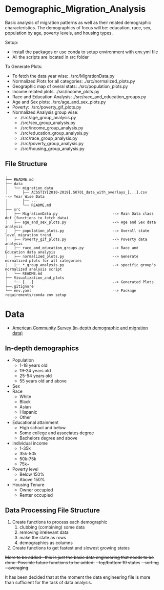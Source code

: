 # Demographic_Migration_Analysis
Basic analysis of migration patterns as well as their related demographic characteristics. The demographics of focus will be: education, race, sex, population by age, poverty levels, and housing types.

Setup: 
- Install the packages or use conda to setup environment with env.yml file 
- All the scripts are located in src folder 

To Generate Plots:
- To fetch the data year wise: ./src/MigrationData.py
- Normalized Plots for all categories: ./src/normalized_plots.py
- Geographic map of overal stats: ./src/population_plots.py
- Income related plots: ./src/income_plots.py 
- Race and Education Analysis: ./src/race_and_education_groups.py
- Age and Sex plots: ./src/age_and_sex_plots.py
- Poverty: ./src/poverty_gif_plots.py 
- Normalized Analysis group wise: 
  - ./src/age_group_analysis.py
  - ./src/sex_group_analysis.py
  - ./src/income_group_analysis.py
  - ./src/education_group_analysis.py
  - ./src/race_group_analysis.py
  - ./src/poverty_group_analysis.py
  - ./src/housing_group_analysis.py

## File Structure
```
.
├── README.md
├── data
│   └── migration_data
│       ├── ACSST1Y[2010-2019].S0701_data_with_overlays_[...].csv       --> Year Wise Data 
│       ├── ...
│       └── README.md
├── src
│   ├── MigrationData.py                         --> Main Data class def (functions to fetch data)
│   ├── age_and_sex_plots.py                     --> Age and Sex data analysis
│   ├── population_plots.py                      --> Overall state level migration trend 
│   ├── Poverty_gif_plots.py                     --> Poverty data analysis
│   ├── race_and_education_groups.py             --> Race and Education data analysis 
│   ├── normalized_plots.py                      --> Generate normalized plots for all categories
│   ├── *_group_analysis.py                      --> specific group's normalized analysis script
│   └── README.md
├── Visualization_and_plots
│   └── [...]                                    --> Generated Plots 
├──.gitignore
└── env.yaml                                     --> Package requirements/conda env setup 
```

# Data
- [American Community Survey (in-depth demographic and migration data)](https://data.census.gov/cedsci/table?t=International%20and%20Domestic%20Migration%3APopulation%20Change%20and%20Components&g=0100000US%240400000&tid=ACSST1Y2019.S0701)

## In-depth demographics
- Population
  - 1-18 years old
  - 19-24 years old
  - 25-54 years old
  - 55 years old and above
- Sex
- Race
  - White
  - Black
  - Asian
  - Hispanic
  - Other
- Educational attainment
  - High school and below
  - Some college and associates degree
  - Bachelors degree and above
- Individual income
  - 1-35k
  - 35k-50k
  - 50k-75k
  - 75k+
- Poverty level
  - Below 150%
  - Above 150%
- Housing Tenure
  - Owner occupied
  - Renter occupied

## Data Processing File Structure
1. Create functions to process each demographic
    1. clubbing (combining) some data
    2. removing irrelevant data
    3. make the state as rows
    4. demographics as columns
2. Create functions to get fastest and slowest growing states

~~More to be added--this is just the basic data engineering that needs to be done. Possible future functions to be added:~~
~~- top/bottom 10 states~~
~~- sorting~~
~~- averaging~~ 

It has been decided that at the moment the data engineering file is more than sufficient for the task of data analysis.
